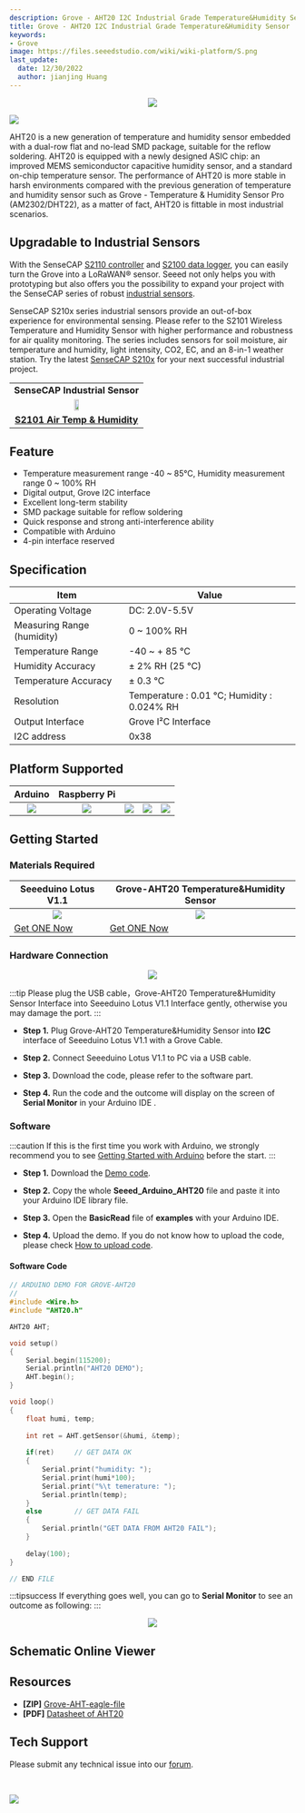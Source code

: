 ```yaml
---
description: Grove - AHT20 I2C Industrial Grade Temperature&Humidity Sensor
title: Grove - AHT20 I2C Industrial Grade Temperature&Humidity Sensor
keywords:
- Grove
image: https://files.seeedstudio.com/wiki/wiki-platform/S.png
last_update:
  date: 12/30/2022
  author: jianjing Huang
---
```


<div align="center"><img width="{1000}" src="https://files.seeedstudio.com/wiki/Grove-AHT20_I2C_Industrial_Grade_Temperature_and_Humidity_Sensor/101990644_4_.png" /></div>

<p style={{textAlign: 'center' }}><a href="https://www.seeedstudio.com/Grove-AHT20-I2C-Industrial-grade-temperature-and-humidity-sensor-p-4497.html" target="_blank"><img src="https://files.seeedstudio.com/wiki/Seeed-WiKi/docs/images/get_one_now.png" border={0} /></a></p>

AHT20 is a new generation of temperature and humidity sensor embedded with a dual-row flat and no-lead SMD package, suitable for the reflow soldering. AHT20 is equipped with a newly designed ASIC chip: an improved MEMS semiconductor capacitive humidity sensor, and a standard on-chip temperature sensor. The performance of AHT20 is more stable in harsh environments compared with the previous generation of temperature and humidity sensor such as Grove - Temperature & Humidity Sensor Pro (AM2302/DHT22), as a matter of fact, AHT20 is fittable in most industrial scenarios.

## Upgradable to Industrial Sensors

With the SenseCAP [S2110 controller](https://www.seeedstudio.com/SenseCAP-XIAO-LoRaWAN-Controller-p-5474.html) and [S2100 data logger](https://www.seeedstudio.com/SenseCAP-S2100-LoRaWAN-Data-Logger-p-5361.html), you can easily turn the Grove into a LoRaWAN® sensor. Seeed not only helps you with prototyping but also offers you the possibility to expand your project with the SenseCAP series of robust [industrial sensors](https://www.seeedstudio.com/catalogsearch/result/?q=sensecap&categories=SenseCAP&application=Temperature%2FHumidity~Soil~Gas~Light~Weather~Water~Automation~Positioning~Machine%20Learning~Voice%20Recognition&compatibility=SenseCAP).

SenseCAP S210x series industrial sensors provide an out-of-box experience for environmental sensing. Please refer to the S2101 Wireless Temperature and Humidity Sensor with higher performance and robustness for air quality monitoring. The series includes sensors for soil moisture, air temperature and humidity, light intensity, CO2, EC, and an 8-in-1 weather station. Try the latest [SenseCAP S210x](https://www.seeedstudio.com/catalogsearch/result/?q=S21&categories=SenseCAP~LoRaWAN%20Device&product_module=Device) for your next successful industrial project.

<table style={{marginLeft: 'auto', marginRight: 'auto'}}>
  <tbody><tr><td align="center"><font size="{4}"><strong>SenseCAP Industrial Sensor</strong></font></td>
    </tr>
    <tr>
      <td><div align="center"><a href="https://www.seeedstudio.com/SenseCAP-S2101-LoRaWAN-Air-Temperature-and-Humidity-Sensor-p-5354.html" target="_blank"><img width="20%" src="https://files.seeedstudio.com/wiki/K1100_overview/S21012103.png" /></a></div>
      </td>
    </tr>
    <tr>
      <td align="center"><a href="https://www.seeedstudio.com/SenseCAP-S2101-LoRaWAN-Air-Temperature-and-Humidity-Sensor-p-5354.html" target="_blank"><strong>S2101 Air Temp &amp; Humidity</strong></a></td>
    </tr>
  </tbody></table>

## Feature

- Temperature measurement range -40 ~ 85°C, Humidity measurement range 0 ~ 100% RH
- Digital output, Grove I2C interface
- Excellent long-term stability
- SMD package suitable for reflow soldering
- Quick response and strong anti-interference ability
- Compatible with Arduino
- 4-pin interface reserved

## Specification

|Item|Value|
|---|---|
|Operating Voltage |DC: 2.0V-5.5V|
|Measuring Range (humidity) |0 ~ 100% RH|
|Temperature Range| -40 ~ + 85 ℃|
|Humidity Accuracy|± 2% RH (25 ℃)|
|Temperature Accuracy| ± 0.3 ℃|
|Resolution| Temperature : 0.01 ℃; Humidity : 0.024% RH|
|Output Interface|Grove I²C Interface|
|I2C address|0x38| -->

## Platform Supported

| Arduino                                                                                             | Raspberry Pi                                                                                             |                                                                                                 |                                                                                                          |                                                                                                    |
|-----------------------------------------------------------------------------------------------------|----------------------------------------------------------------------------------------------------------|-------------------------------------------------------------------------------------------------|---------------------------------------------------------------------------------------------------|----------------------------------------------------------------------------------------------------|
|<div align="center"><img width="{1000}" src="https://files.seeedstudio.com/wiki/wiki_english/docs/images/arduino_logo.jpg" /></div>|<div align="center"><img width="{1000}" src="https://files.seeedstudio.com/wiki/wiki_english/docs/images/raspberry_pi_logo_n.jpg" /></div> | <div align="center"><img width="{1000}" src="https://files.seeedstudio.com/wiki/wiki_english/docs/images/bbg_logo_n.jpg" /></div>| <div align="center"><img width="{1000}" src="https://files.seeedstudio.com/wiki/wiki_english/docs/images/wio_logo_n.jpg" /></div>| <div align="center"><img width="{1000}" src="https://files.seeedstudio.com/wiki/wiki_english/docs/images/linkit_logo_n.jpg" /></div>|

## Getting Started

### Materials Required

| Seeeduino Lotus V1.1 |Grove-AHT20 Temperature&Humidity Sensor|
|--------------|--------------|
|<div align="center"><img width={1000} src="https://files.seeedstudio.com/wiki/Seeeduino_Lotus/img/small.png" /></div>|<div align="center"><img width="{1000}" src="https://files.seeedstudio.com/wiki/Grove-AHT20_I2C_Industrial_Grade_Temperature_and_Humidity_Sensor/small.png" /></div>|
|[Get ONE Now](https://www.seeedstudio.com/Seeeduino-Lotus-V1-1-ATMega328-Board-with-Grove-Interface.html)|[Get ONE Now](https://www.seeedstudio.com/Grove-AHT20-I2C-Industrial-grade-temperature-and-humidity-sensor-p-4497.html)|

### Hardware Connection

<div align="center"><img width="{1000}" src="https://files.seeedstudio.com/wiki/Grove-AHT20_I2C_Industrial_Grade_Temperature_and_Humidity_Sensor/hardware-connection.jpg" /></div>

:::tip
Please plug the USB cable，Grove-AHT20 Temperature&Humidity Sensor Interface into Seeeduino Lotus V1.1 Interface gently, otherwise you may damage the port.
:::

- **Step 1.** Plug Grove-AHT20 Temperature&Humidity Sensor into **I2C** interface of Seeeduino Lotus V1.1 with a Grove Cable.

- **Step 2.** Connect Seeeduino Lotus V1.1 to PC via a USB cable.

- **Step 3.** Download the code, please refer to the software part.

- **Step 4.** Run the code and the outcome will display on the screen of **Serial Monitor** in your Arduino IDE .

### Software

:::caution
        If this is the first time you work with Arduino, we strongly recommend you to see [Getting Started with Arduino](https://wiki.seeedstudio.com/Getting_Started_with_Arduino/) before the start.
:::

- **Step 1.** Download the [Demo code](https://github.com/Seeed-Studio/Seeed_Arduino_AHT20/archive/master.zip).

- **Step 2.** Copy the whole **Seeed_Arduino_AHT20** file and paste it into your Arduino IDE library file.

- **Step 3.** Open the **BasicRead** file of **examples** with your Arduino IDE.

- **Step 4.** Upload the demo. If you do not know how to upload the code, please check [How to upload code](https://wiki.seeedstudio.com/Upload_Code/).

#### Software Code

```C++
// ARDUINO DEMO FOR GROVE-AHT20
//
#include <Wire.h>
#include "AHT20.h"

AHT20 AHT;

void setup()
{
    Serial.begin(115200);
    Serial.println("AHT20 DEMO");
    AHT.begin();
}

void loop()
{
    float humi, temp;
    
    int ret = AHT.getSensor(&humi, &temp);
    
    if(ret)     // GET DATA OK
    {
        Serial.print("humidity: ");
        Serial.print(humi*100);
        Serial.print("%\t temerature: ");
        Serial.println(temp);
    }
    else        // GET DATA FAIL
    {
        Serial.println("GET DATA FROM AHT20 FAIL");
    }
    
    delay(100);
}

// END FILE
```

:::tipsuccess
  If everything goes well, you can go to **Serial Monitor** to see an outcome as following:
:::

<div align="center"><img width="{1000}" src="https://files.seeedstudio.com/wiki/Grove-AHT20_I2C_Industrial_Grade_Temperature_and_Humidity_Sensor/outcome_aht20.png" /></div>

## Schematic Online Viewer

<div className="altium-ecad-viewer" data-project-src="https://files.seeedstudio.com/wiki/Grove-AHT20_I2C_Industrial_Grade_Temperature_and_Humidity_Sensor/GROVE-ATH-EAGLE-FILE.zip" style={{borderRadius: '0px 0px 4px 4px', height: 500, borderStyle: 'solid', borderWidth: 1, borderColor: 'rgb(241, 241, 241)', overflow: 'hidden', maxWidth: 1280, maxHeight: 700, boxSizing: 'border-box' }}>
</div>

## Resources

- **[ZIP]** [Grove-AHT-eagle-file](https://files.seeedstudio.com/wiki/Grove-AHT20_I2C_Industrial_Grade_Temperature_and_Humidity_Sensor/GROVE-ATH-EAGLE-FILE.zip)
- **[PDF]** [Datasheet of AHT20](https://files.seeedstudio.com/wiki/Grove-AHT20_I2C_Industrial_Grade_Temperature_and_Humidity_Sensor/AHT20-datasheet-2020-4-16.pdf)

## Tech Support

Please submit any technical issue into our [forum](http://forum.seeedstudio.com/).
<div>
  <br /><p style={{textAlign: 'center'}}><a href="https://www.seeedstudio.com/act-4.html?utm_source=wiki&utm_medium=wikibanner&utm_campaign=newproducts" target="_blank"><img src="https://files.seeedstudio.com/wiki/Wiki_Banner/new_product.jpg" /></a></p>
</div>
